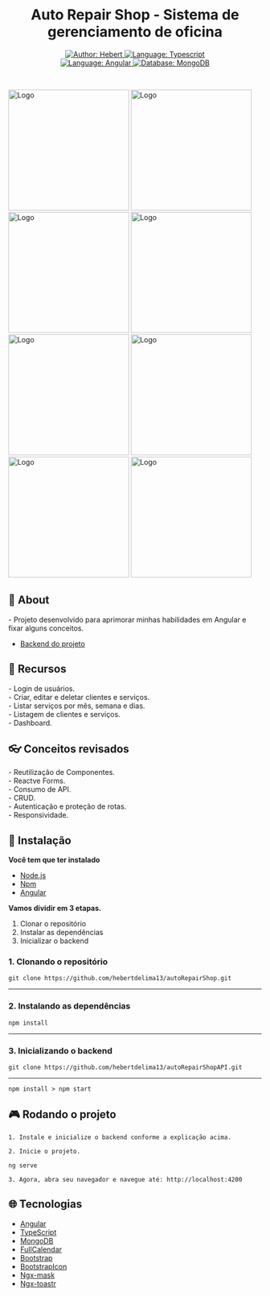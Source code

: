<h1 align="center">	
    Auto Repair Shop - Sistema de gerenciamento de oficina
</h1>

<div>
    <p align="center">
    <a href="http://linkedin.com/in/hebert-fernandes/" target="_blank">
        <img src="https://img.shields.io/static/v1?label=Author&message=Hebert&color=00ba6d&style=for-the-badge&logo=LinkedIn" alt="Author: Hebert">
    </a>
    <a href="#">
        <img src="https://img.shields.io/static/v1?label=Language&message=Typescript&color=blue&style=for-the-badge&logo=Typescript" alt="Language: Typescript">
    </a>
  <br>
    <a  href="#">
      <img  src="https://img.shields.io/static/v1?label=Framework&message=Angular&color=e23237&style=for-the-badge&logo=Angular"  alt="Language: Angular">
    </a>
    <a href="#">
      <img  src="https://img.shields.io/static/v1?label=Database&message=MongoDB&color=greenc&style=for-the-badge&logo=MongoDB"  alt="Database: MongoDB">
    </a>
    </p>
    <br>
</div>

<a href='https://www.imagemhost.com.br/images/2022/12/12/login.png'><img src="https://www.imagemhost.com.br/images/2022/12/12/login.png"  alt="Logo"  width="240"></a>
<a href="https://www.imagemhost.com.br/images/2022/12/12/mes.png"><img src="https://www.imagemhost.com.br/images/2022/12/12/mes.png"  alt="Logo"  width="240"></a>
<a href="https://www.imagemhost.com.br/images/2022/12/12/semana.png"><img src="https://www.imagemhost.com.br/images/2022/12/12/semana.png"  alt="Logo"  width="240"></a>
<a href="https://www.imagemhost.com.br/images/2022/12/12/lista.png"><img src="https://www.imagemhost.com.br/images/2022/12/12/lista.png"  alt="Logo"  width="240"><br></a>
<a href="https://www.imagemhost.com.br/images/2022/12/12/lista.png"><img src="https://www.imagemhost.com.br/images/2022/12/12/sidebar.png"  alt="Logo"  width="240"></a>
<a href="https://www.imagemhost.com.br/images/2022/12/12/clientes.png"><img src="https://www.imagemhost.com.br/images/2022/12/12/clientes.png"  alt="Logo"  width="240"></a>
<a href="https://www.imagemhost.com.br/images/2022/12/12/clientes2.png"><img src="https://www.imagemhost.com.br/images/2022/12/12/clientes2.png"  alt="Logo"  width="240"></a>
<a href="https://www.imagemhost.com.br/images/2022/12/12/servicos.png"><img src="https://www.imagemhost.com.br/images/2022/12/12/servicos.png"  alt="Logo"  width="240"></a>
<br>

## 📌 About

<div>
- Projeto desenvolvido para aprimorar minhas habilidades em Angular e fixar alguns conceitos.

- [Backend do projeto](https://github.com/hebertdelima13/autoRepairShopAPI)

</div>

## 🚀 Recursos

 <p align="left">
    - Login de usuários. <br>
    - Criar, editar e deletar clientes e serviços.<br>
    - Listar serviços por mês, semana e dias.<br>
    - Listagem de clientes e serviços.<br>
    - Dashboard.
 </p>

## 👓 Conceitos revisados

 <p align="left">
    - Reutilização de Componentes.<br>
    - Reactve Forms.<br>
    - Consumo de API.<br>
    - CRUD.<br>
    - Autenticação e proteção de rotas.<br>
    - Responsividade.
 </p>

## 📕 Instalação

<p align="center">

**Você tem que ter instalado**

- [Node.js](https://nodejs.org/en/)
- [Npm](https://www.npmjs.com/)
- [Angular](https://angular.io/guide/setup-local)

**Vamos dividir em 3 etapas.**

1. Clonar o repositório
2. Instalar as dependências
3. Inicializar o backend
</p>

### 1. Clonando o repositório

```
git clone https://github.com/hebertdelima13/autoRepairShop.git
```

---

### 2. Instalando as dependências

```
npm install
```

---

### 3. Inicializando o backend

```
git clone https://github.com/hebertdelima13/autoRepairShopAPI.git
```

---

```
npm install > npm start
```

## 🎮 Rodando o projeto

```
1. Instale e inicialize o backend conforme a explicação acima.
```

```
2. Inicie o projeto.

ng serve
```

```
3. Agora, abra seu navegador e navegue até: http://localhost:4200
```

## 🌐 Tecnologias

- [Angular](https://angular.io/)
- [TypeScript](https://www.typescriptlang.org/)
- [MongoDB](http://mongodb.com)
- [FullCalendar](http://fullcalendar.io)
- [Bootstrap](http://getbootstrap.com)
- [BootstrapIcon](http://icons.getbootstrap.com)
- [Ngx-mask](https://www.npmjs.com/package/ngx-mask)
- [Ngx-toastr](https://www.npmjs.com/package/ngx-toastr)

